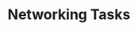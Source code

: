 ---
title: Networking Tasks
linktitle: Networking
description: >
  This section contains Networking tasks within Armory Continuous Deployments-as-Service.

---